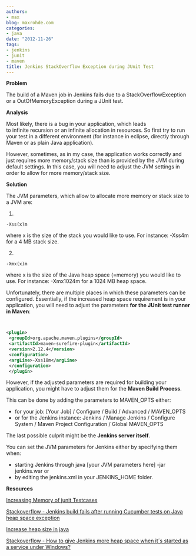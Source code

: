 ```yaml
---
authors:
- max
blog: maxrohde.com
categories:
- java
date: "2012-11-26"
tags:
- jenkins
- junit
- maven
title: Jenkins StackOverflow Exception during JUnit Test
---
```


**Problem**

The build of a Maven job in Jenkins fails due to a StackOverflowException or a OutOfMemoryException during a JUnit test.

**Analysis**

Most likely, there is a bug in your application, which leads to infinite recursion or an infinite allocation in resources. So first try to run your test in a different environment (for instance in eclipse, directly through Maven or as plain Java application).

However, sometimes, as in my case, the application works correctly and just requires more memory/stack size than is provided by the JVM during default settings. In this case, you will need to adjust the JVM settings in order to allow for more memory/stack size.

**Solution**

The JVM parameters, which allow to allocate more memory or stack size to a JVM are:

1.

```
-Xss(x)m
```

where x is the size of the stack you would like to use. For instance: -Xss4m for a 4 MB stack size.

2.

```
-Xmx(x)m
```

where x is the size of the Java heap space (=memory) you would like to use. For instance: -Xmx1024m for a 1024 MB heap space.

Unfortunately, there are multiple places in which these parameters can be configured. Essentially, if the increased heap space requirement is in your application, you will need to adjust the parameters **for the JUnit test runner in Maven**:

```xml


<plugin>
 <groupId>org.apache.maven.plugins</groupId>
 <artifactId>maven-surefire-plugin</artifactId>
 <version>2.12.4</version>
 <configuration>
 <argLine>-Xss18m</argLine>
 </configuration>
 </plugin>

```

However, if the adjusted parameters are required for building your application, you might have to adjust them for the **Maven Build Process**.

This can be done by adding the parameters to MAVEN_OPTS either:

- for your job: \[Your Job\] / Configure / Build / Advanced / MAVEN_OPTS
- or for the Jenkins instance: Jenkins / Manage Jenkins / Configure System / Maven Project Configuration / Global MAVEN_OPTS

The last possible culprit might be the **Jenkins server itself**.

You can set the JVM parameters for Jenkins either by specifying them when:

- starting Jenkins through java \[your JVM parameters here\] -jar jenkins.war or
- by editing the jenkins.xml in your JENKINS_HOME folder.

**Resources**

[Increasing Memory of junit Testcases](http://www.keith-chapman.org/2008/06/increasing-memory-of-junit-testcases-in.html 'Increasing Memory of junit Testcases')

[Stackoverflow - Jenkins build fails after running Cucumber tests on Java heap space exception](http://stackoverflow.com/questions/13381977/jenkins-build-fails-after-running-cucumber-tests-on-java-heap-space-exception)

[Increase heap size in java](http://stackoverflow.com/questions/1565388/increase-heap-size-in-java)

[Stackoverflow - How to give Jenkins more heap space when it´s started as a service under Windows?](http://stackoverflow.com/questions/5936519/how-to-give-jenkins-more-heap-space-when-its-started-as-a-service-under-windows)